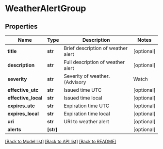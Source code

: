 # WeatherAlertGroup


## Properties
Name | Type | Description | Notes
------------ | ------------- | ------------- | -------------
**title** | **str** | Brief description of weather alert | [optional] 
**description** | **str** | Full description of weather alert | [optional] 
**severity** | **str** | Severity of weather. (Advisory | Watch | Warning) | [optional] 
**effective_utc** | **str** | Issued time UTC | [optional] 
**effective_local** | **str** | Issued time local | [optional] 
**expires_utc** | **str** | Expiration time UTC | [optional] 
**expires_local** | **str** | Expiration time local | [optional] 
**uri** | **str** | URI to weather alert | [optional] 
**alerts** | **[str]** |  | [optional] 

[[Back to Model list]](../README.md#documentation-for-models) [[Back to API list]](../README.md#documentation-for-api-endpoints) [[Back to README]](../README.md)


